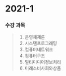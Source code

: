 # 2021-1
### 수강 과목 
> 1. 운영체제론
> 2. 시스템프로그래밍 
> 3. 컴퓨터네트워크
> 4. 컴퓨터구조
> 5. 멀티미디어정보처리
> 6. 미래소비사회와상품
